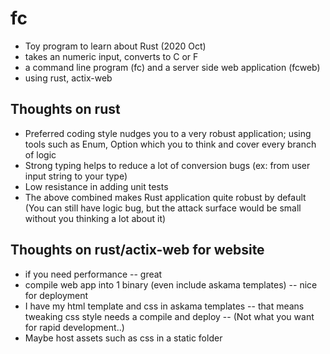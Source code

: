# fc
- Toy program to learn about Rust (2020 Oct)
- takes an numeric input, converts to C or F
- a command line program (fc) and a server side web application (fcweb)
- using rust, actix-web

## Thoughts on rust
- Preferred coding style nudges you to a very robust application; using tools such as Enum, Option which you to think and cover every branch of logic
- Strong typing helps to reduce a lot of conversion bugs (ex: from user input string to your type)
- Low resistance in adding unit tests
- The above combined makes Rust application quite robust by default (You can still have logic bug, but the attack surface would be small without you thinking a lot about it)

## Thoughts on rust/actix-web for website
- if you need performance -- great
- compile web app into 1 binary (even include askama templates) -- nice for deployment
- I have my html template and css in askama templates -- that means tweaking css style needs a compile and deploy -- (Not what you want for rapid development..)
- Maybe host assets such as css in a static folder
